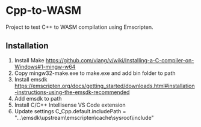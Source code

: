 # Cpp-to-WASM
Project to test C++ to WASM compilation using Emscripten.

## Installation

1. Install Make https://github.com/vlang/v/wiki/Installing-a-C-compiler-on-Windows#1-mingw-w64
2. Copy mingw32-make.exe to make.exe and add bin folder to path
3. Install emsdk https://emscripten.org/docs/getting_started/downloads.html#installation-instructions-using-the-emsdk-recommended
4. Add emsdk to path
5. Install C/C++ Intellisense VS Code extension
6. Update settings C_Cpp.default.includePath = "...\emsdk\upstream\emscripten\cache\sysroot\include"
